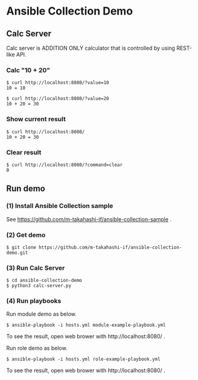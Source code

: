 # Ansible Collection Demo

## Calc Server

Calc server is ADDITION ONLY calculator that is controlled by using REST-like API.

### Calc "10 + 20"

    $ curl http://localhost:8080/?value=10
    10 = 10

    $ curl http://localhost:8080/?value=20
    10 + 20 = 30

### Show current result

    $ curl http://localhost:8080/
    10 + 20 = 30

### Clear result

    $ curl http://localhost:8080/?command=clear
    0

## Run demo

### (1) Install Ansible Collection sample

See https://github.com/m-takahashi-if/ansible-collection-sample .

### (2) Get demo

    $ git clone https://github.com/m-takahashi-if/ansible-collection-demo.git

### (3) Run Calc Server

    $ cd ansible-collection-demo
    $ python3 calc-server.py

### (4) Run playbooks

Run module demo as below.

    $ ansible-playbook -i hosts.yml module-example-playbook.yml

To see the result, open web brower with http://localhost:8080/ .

Run role demo as below.

    $ ansible-playbook -i hosts.yml role-example-playbook.yml

To see the result, open web brower with http://localhost:8080/ .
